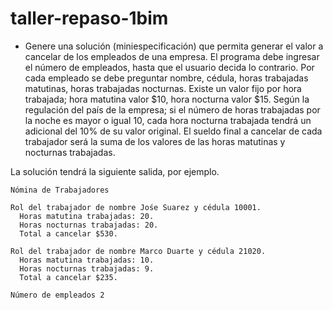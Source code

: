 # taller-repaso-1bim

* Genere una solución (miniespecificación) que permita generar el valor a cancelar de los empleados de una empresa.
El programa debe ingresar el número de empleados, hasta que el usuario decida lo contrario. Por cada empleado se debe preguntar nombre, cédula, horas trabajadas matutinas, horas trabajadas nocturnas. Existe un valor fijo por hora trabajada; hora matutina valor $10, hora nocturna valor $15. Según la regulación del país de la empresa; si el número de horas trabajadas por la noche es mayor o igual 10, cada hora nocturna trabajada tendrá un adicional del 10% de su valor original.
El sueldo final a cancelar de cada trabajador será la suma de los valores de las horas matutinas y nocturnas trabajadas.

La solución tendrá la siguiente salida, por ejemplo.

```
Nómina de Trabajadores

Rol del trabajador de nombre Jośe Suarez y cédula 10001.
  Horas matutina trabajadas: 20.
  Horas nocturnas trabajadas: 20.
  Total a cancelar $530.

Rol del trabajador de nombre Marco Duarte y cédula 21020.
  Horas matutina trabajadas: 10.
  Horas nocturnas trabajadas: 9.
  Total a cancelar $235.

Número de empleados 2
```
